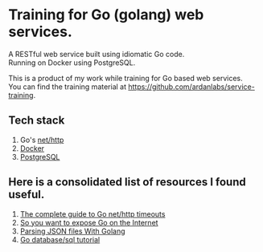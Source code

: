 # Training for Go (golang) web services.

A RESTful web service built using idiomatic Go code.  
Running on Docker using PostgreSQL.

This is a product of my work while training for Go based web services.  
You can find the training material at https://github.com/ardanlabs/service-training.

## Tech stack
1. Go's [net/http](https://golang.org/pkg/net/http/)
2. [Docker](https://www.docker.com)
3. [PostgreSQL](https://www.postgresql.org/)

## Here is a consolidated list of resources I found useful.

1. [The complete guide to Go net/http timeouts](https://blog.cloudflare.com/the-complete-guide-to-golang-net-http-timeouts/)
2. [So you want to expose Go on the Internet](https://blog.cloudflare.com/exposing-go-on-the-internet/)
3. [Parsing JSON files With Golang](https://tutorialedge.net/golang/parsing-json-with-golang/)
4. [Go database/sql tutorial](http://go-database-sql.org/)